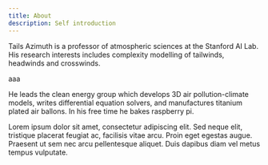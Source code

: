 ```yaml
---
title: About
description: Self introduction
---
```

Tails Azimuth is a professor of atmospheric sciences at the Stanford AI Lab. His research interests includes complexity modelling of tailwinds, headwinds and crosswinds.

aaa

He leads the clean energy group which develops 3D air pollution-climate models, writes differential equation solvers, and manufactures titanium plated air ballons. In his free time he bakes raspberry pi.


Lorem ipsum dolor sit amet, consectetur adipiscing elit. Sed neque elit, tristique placerat feugiat ac, facilisis vitae arcu. Proin eget egestas augue. Praesent ut sem nec arcu pellentesque aliquet. Duis dapibus diam vel metus tempus vulputate.